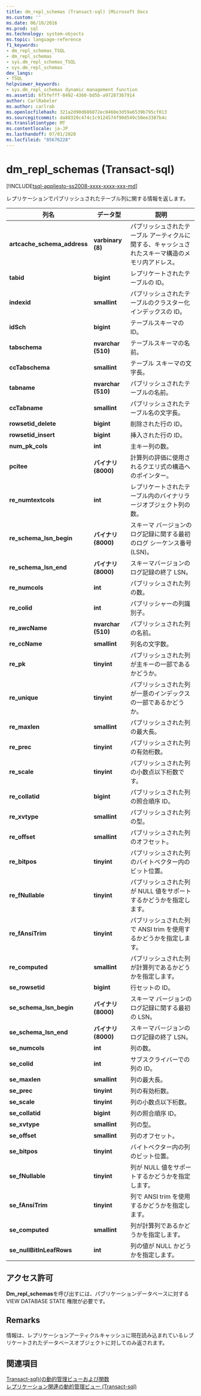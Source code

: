 ```yaml
---
title: dm_repl_schemas (Transact-sql) |Microsoft Docs
ms.custom: ''
ms.date: 06/10/2016
ms.prod: sql
ms.technology: system-objects
ms.topic: language-reference
f1_keywords:
- dm_repl_schemas_TSQL
- dm_repl_schemas
- sys.dm_repl_schemas_TSQL
- sys.dm_repl_schemas
dev_langs:
- TSQL
helpviewer_keywords:
- sys.dm_repl_schemas dynamic management function
ms.assetid: 6f5fefff-8492-4360-bd5b-a97287367914
author: CarlRabeler
ms.author: carlrab
ms.openlocfilehash: 321a2d90d686072ec0460e3d59a6539b795cf013
ms.sourcegitcommit: da88320c474c1c9124574f90d549c50ee3387b4c
ms.translationtype: MT
ms.contentlocale: ja-JP
ms.lasthandoff: 07/01/2020
ms.locfileid: "85676228"
---
```

# <a name="sysdm_repl_schemas-transact-sql"></a>dm_repl_schemas (Transact-sql)
[!INCLUDE[tsql-appliesto-ss2008-xxxx-xxxx-xxx-md](../../includes/applies-to-version/sqlserver.md)]

  レプリケーションでパブリッシュされたテーブル列に関する情報を返します。  
  
 
|列名|データ型|説明|  
|-----------------|---------------|-----------------|  
|**artcache_schema_address**|**varbinary (8)**|パブリッシュされたテーブル アーティクルに関する、キャッシュされたスキーマ構造のメモリ内アドレス。|  
|**tabid**|**bigint**|レプリケートされたテーブルの ID。|  
|**indexid**|**smallint**|パブリッシュされたテーブルのクラスター化インデックスの ID。|  
|**idSch**|**bigint**|テーブルスキーマの ID。|  
|**tabschema**|**nvarchar (510)**|テーブルスキーマの名前。|  
|**ccTabschema**|**smallint**|テーブル スキーマの文字長。|  
|**tabname**|**nvarchar (510)**|パブリッシュされたテーブルの名前。|  
|**ccTabname**|**smallint**|パブリッシュされたテーブル名の文字長。|  
|**rowsetid_delete**|**bigint**|削除された行の ID。|  
|**rowsetid_insert**|**bigint**|挿入された行の ID。|  
|**num_pk_cols**|**int**|主キー列の数。|  
|**pcitee**|**バイナリ (8000)**|計算列の評価に使用されるクエリ式の構造へのポインター。|  
|**re_numtextcols**|**int**|レプリケートされたテーブル内のバイナリラージオブジェクト列の数。|  
|**re_schema_lsn_begin**|**バイナリ (8000)**|スキーマ バージョンのログ記録に関する最初のログ シーケンス番号 (LSN)。|  
|**re_schema_lsn_end**|**バイナリ (8000)**|スキーマバージョンのログ記録の終了 LSN。|  
|**re_numcols**|**int**|パブリッシュされた列の数。|  
|**re_colid**|**int**|パブリッシャーの列識別子。|  
|**re_awcName**|**nvarchar (510)**|パブリッシュされた列の名前。|  
|**re_ccName**|**smallint**|列名の文字数。|  
|**re_pk**|**tinyint**|パブリッシュされた列が主キーの一部であるかどうか。|  
|**re_unique**|**tinyint**|パブリッシュされた列が一意のインデックスの一部であるかどうか。|  
|**re_maxlen**|**smallint**|パブリッシュされた列の最大長。|  
|**re_prec**|**tinyint**|パブリッシュされた列の有効桁数。|  
|**re_scale**|**tinyint**|パブリッシュされた列の小数点以下桁数です。|  
|**re_collatid**|**bigint**|パブリッシュされた列の照合順序 ID。|  
|**re_xvtype**|**smallint**|パブリッシュされた列の型。|  
|**re_offset**|**smallint**|パブリッシュされた列のオフセット。|  
|**re_bitpos**|**tinyint**|パブリッシュされた列のバイトベクター内のビット位置。|  
|**re_fNullable**|**tinyint**|パブリッシュされた列が NULL 値をサポートするかどうかを指定します。|  
|**re_fAnsiTrim**|**tinyint**|パブリッシュされた列で ANSI trim を使用するかどうかを指定します。|  
|**re_computed**|**smallint**|パブリッシュされた列が計算列であるかどうかを指定します。|  
|**se_rowsetid**|**bigint**|行セットの ID。|  
|**se_schema_lsn_begin**|**バイナリ (8000)**|スキーマ バージョンのログ記録に関する最初の LSN。|  
|**se_schema_lsn_end**|**バイナリ (8000)**|スキーマバージョンのログ記録の終了 LSN。|  
|**se_numcols**|**int**|列の数。|  
|**se_colid**|**int**|サブスクライバーでの列の ID。|  
|**se_maxlen**|**smallint**|列の最大長。|  
|**se_prec**|**tinyint**|列の有効桁数。|  
|**se_scale**|**tinyint**|列の小数点以下桁数。|  
|**se_collatid**|**bigint**|列の照合順序 ID。|  
|**se_xvtype**|**smallint**|列の型。|  
|**se_offset**|**smallint**|列のオフセット。|  
|**se_bitpos**|**tinyint**|バイトベクター内の列のビット位置。|  
|**se_fNullable**|**tinyint**|列が NULL 値をサポートするかどうかを指定します。|  
|**se_fAnsiTrim**|**tinyint**|列で ANSI trim を使用するかどうかを指定します。|  
|**se_computed**|**smallint**|列が計算列であるかどうかを指定します。|  
|**se_nullBitInLeafRows**|**int**|列の値が NULL かどうかを指定します。|  
  
## <a name="permissions"></a>アクセス許可  
 **Dm_repl_schemas**を呼び出すには、パブリケーションデータベースに対する VIEW DATABASE STATE 権限が必要です。  
  
## <a name="remarks"></a>Remarks  
 情報は、レプリケーションアーティクルキャッシュに現在読み込まれているレプリケートされたデータベースオブジェクトに対してのみ返されます。  
  
## <a name="see-also"></a>関連項目  
 [Transact-sql&#41;&#40;の動的管理ビューおよび関数](~/relational-databases/system-dynamic-management-views/system-dynamic-management-views.md)   
 [レプリケーション関連の動的管理ビュー &#40;Transact-sql&#41;](../../relational-databases/system-dynamic-management-views/replication-related-dynamic-management-views-transact-sql.md)  
  
  

